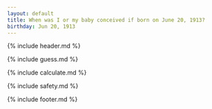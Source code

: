 ```yaml
---
layout: default
title: When was I or my baby conceived if born on June 20, 1913?
birthday: Jun 20, 1913
---
```


{% include header.md %}

{% include guess.md %}

{% include calculate.md %}

{% include safety.md %}

{% include footer.md %}



